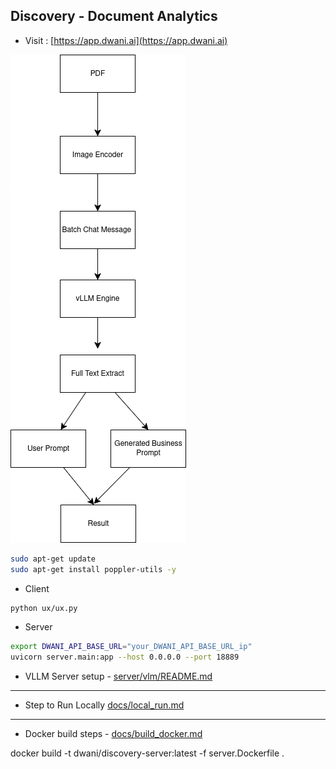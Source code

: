## Discovery - Document Analytics


- Visit : [https://app.dwani.ai](https://app.dwani.ai)


![Discovery](docs/images/document_extract.png "Discovery") 


```bash
sudo apt-get update
sudo apt-get install poppler-utils -y
```


- Client

```bash
python ux/ux.py
```
- Server
```bash    
export DWANI_API_BASE_URL="your_DWANI_API_BASE_URL_ip"
uvicorn server.main:app --host 0.0.0.0 --port 18889
```

- VLLM Server setup - [server/vlm/README.md](server/vlm/README.md)

---


- Step to Run Locally [docs/local_run.md](docs/local_run.md)


---

- Docker build steps - [docs/build_docker.md](docs/build_docker.md)



docker build -t dwani/discovery-server:latest -f server.Dockerfile .

